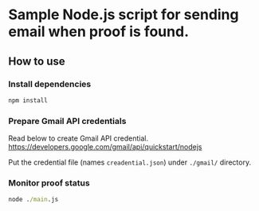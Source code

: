 # Sample Node.js script for sending email when proof is found.

## How to use

### Install dependencies
```cmd
npm install
```
### Prepare Gmail API credentials
Read below to create Gmail API credential.  
https://developers.google.com/gmail/api/quickstart/nodejs

Put the credential file (names `creadential.json`) under `./gmail/` directory.

### Monitor proof status
```cmd
node ./main.js
```
